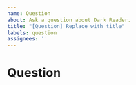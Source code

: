 ```yaml
---
name: Question
about: Ask a question about Dark Reader.
title: "[Question] Replace with title"
labels: question
assignees: ''
---
```


<!--
  Before asking a question, ensure that you have read:
  https://darkreader.org/help/

  Place a brief description in the title of this question.
-->

# Question
<!-- Provide a clear and concise description of what the question is. -->